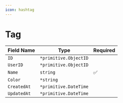 ```yaml
---
icon: hashtag
---
```


# Tag

| Field Name  | Type                  | Required |
| ----------- | --------------------- | -------- |
| `ID`        | `*primitive.ObjectID` |          |
| `UserID`    | `*primitive.ObjectID` |          |
| `Name`      | `string`              | ✅        |
| `Color`     | `*string`             |          |
| `CreatedAt` | `*primitive.DateTime` |          |
| `UpdatedAt` | `*primitive.DateTime` |          |
